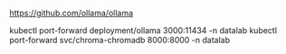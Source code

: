 https://github.com/ollama/ollama


kubectl port-forward deployment/ollama 3000:11434 -n datalab
kubectl port-forward svc/chroma-chromadb 8000:8000 -n datalab
